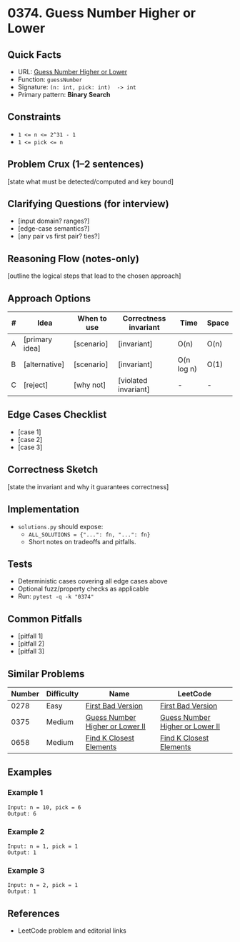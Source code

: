 # 0374. Guess Number Higher or Lower

## Quick Facts

- URL: [Guess Number Higher or Lower](https://leetcode.com/problems/guess-number-higher-or-lower/)
- Function: `guessNumber`
- Signature: `(n: int, pick: int)  -> int`
- Primary pattern: **Binary Search**

## Constraints

- `1 <= n <= 2^31 - 1`
- `1 <= pick <= n`

## Problem Crux (1–2 sentences)

[state what must be detected/computed and key bound]

## Clarifying Questions (for interview)

- [input domain? ranges?]
- [edge-case semantics?]
- [any pair vs first pair? ties?]

## Reasoning Flow (notes-only)

[outline the logical steps that lead to the chosen approach]

## Approach Options

| #   | Idea           | When to use | Correctness invariant | Time       | Space |
| --- | -------------- | ----------- | --------------------- | ---------- | ----- |
| A   | [primary idea] | [scenario]  | [invariant]           | O(n)       | O(n)  |
| B   | [alternative]  | [scenario]  | [invariant]           | O(n log n) | O(1)  |
| C   | [reject]       | [why not]   | [violated invariant]  | -          | -     |

## Edge Cases Checklist

- [case 1]
- [case 2]
- [case 3]

## Correctness Sketch

[state the invariant and why it guarantees correctness]

## Implementation

- `solutions.py` should expose:
    - `ALL_SOLUTIONS = {"...": fn, "...": fn}`
    - Short notes on tradeoffs and pitfalls.

## Tests

- Deterministic cases covering all edge cases above
- Optional fuzz/property checks as applicable
- Run: `pytest -q -k "0374"`

## Common Pitfalls

- [pitfall 1]
- [pitfall 2]
- [pitfall 3]

## Similar Problems

| Number | Difficulty | Name                                                                                 | LeetCode                                                                                          |
| ------ | ---------- | ------------------------------------------------------------------------------------ | ------------------------------------------------------------------------------------------------- |
| 0278   | Easy       | [First Bad Version](../0278-first-bad-version/readme.md)                             | [First Bad Version](https://leetcode.com/problems/first-bad-version/)                             |
| 0375   | Medium     | [Guess Number Higher or Lower II](../0375-guess-number-higher-or-lower-ii/readme.md) | [Guess Number Higher or Lower II](https://leetcode.com/problems/guess-number-higher-or-lower-ii/) |
| 0658   | Medium     | [Find K Closest Elements](../0658-find-k-closest-elements/readme.md)                 | [Find K Closest Elements](https://leetcode.com/problems/find-k-closest-elements/)                 |

## Examples

### Example 1

```text
Input: n = 10, pick = 6
Output: 6
```

### Example 2

```text
Input: n = 1, pick = 1
Output: 1
```

### Example 3

```text
Input: n = 2, pick = 1
Output: 1
```

## References

- LeetCode problem and editorial links
